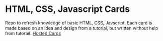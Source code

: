 # HTML, CSS, Javascript Cards
Repo to refresh knowledge of basic HTML, CSS, Javscript. Each card is made based on an idea and design from a tutorial, but written without help from tutorail.
[Hosted Cards](https://majohn17.github.io/Cards)

